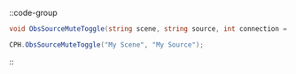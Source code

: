 ::code-group
  ```csharp [Method]
  void ObsSourceMuteToggle(string scene, string source, int connection = 0);
  ```
  ```csharp [Example]
  CPH.ObsSourceMuteToggle("My Scene", "My Source");
  ```
::